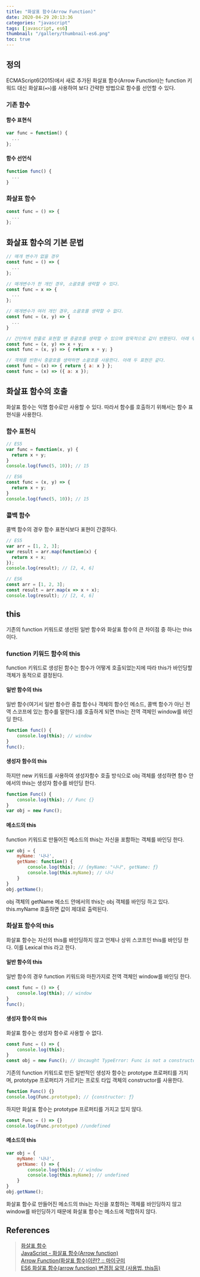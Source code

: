 ```yaml
---
title: "화살표 함수(Arrow Function)"
date: 2020-04-29 20:13:36
categories: "javascript"
tags: [javascript, es6]
thumbnail: "/gallery/thumbnail-es6.png"
toc: true
---
```


## 정의
ECMAScript6(2015)에서 새로 추가된 화살표 함수(Arrow Function)는 function 키워드 대신 화살표(`=>`)를 사용하여 보다 간략한 방법으로 함수를 선언할 수 있다.

<!-- more -->

### 기존 함수
#### 함수 표현식
```javascript
var func = function() {
  ...
};
```

#### 함수 선언식
```javascript
function func() {
  ...
}
```

### 화살표 함수
```javascript
const func = () => {
  ...
};
```


## 화살표 함수의 기본 문법

```javascript
// 매개 변수가 없을 경우
const func = () => {
  ...
};

// 매개변수가 한 개인 경우, 소괄호를 생략할 수 있다.
const func = x => {
  ...
};

// 매개변수가 여러 개인 경우, 소괄호를 생략할 수 없다.
const func = (x, y) => {
  ...
}

// 간단하게 한줄로 표현할 땐 중괄호를 생략할 수 있으며 암묵적으로 값이 반환된다. 아래 두 표현은 같다.
const func = (x, y) => x + y;
const func = (x, y) => { return x + y; }

// 객체를 반환시 중괄호를 생략하면 소괄호를 사용한다. 아래 두 표현은 같다.
const func = (x) => { return { a: x } };
const func = (x) => ({ a: x });
```

## 화살표 함수의 호출
화살표 함수는 익명 함수로만 사용할 수 있다. 따라서 함수를 호출하기 위해서는 함수 표현식을 사용한다.

### 함수 표현식
```javascript
// ES5
var func = function(x, y) {
  return x + y;
}
console.log(func(5, 10)); // 15

// ES6
const func = (x, y) => {
  return x + y;
}
console.log(func(5, 10)); // 15
```

### 콜백 함수
콜백 함수의 경우 함수 표현식보다 표현이 간결하다.

```javascript
// ES5
var arr = [1, 2, 3];
var result = arr.map(function(x) {
  return x + x;
});
console.log(result); // [2, 4, 6]
```

```javascript
// ES6
const arr = [1, 2, 3];
const result = arr.map(x => x + x);
console.log(result); // [2, 4, 6]
```

## this
기존의 function 키워드로 생선된 일반 함수와 화살표 함수의 큰 차이점 중 하나는 this이다.

### function 키워드 함수의 this
function 키워드로 생성된 함수는 함수가 어떻게 호출되었는지에 따라 this가 바인딩할 객체가 동적으로 결정된다.

#### 일반 함수의 this
일반 함수(여기서 일반 함수란 중첩 함수나 객체의 함수인 메소드, 콜백 함수가 아닌 전역 스코프에 있는 함수를 말한다.)를 호출하게 되면 this는 전역 객체인 window를 바인딩 한다.

```javascript
function func() {
    console.log(this); // window
}
func();
```

#### 생성자 함수의 this
하지만 new 키워드를 사용하여 생성자함수 호출 방식으로 obj 객체를 생성하면 함수 안에서의 this는 생성자 함수를 바인딩 한다.

```javascript
function Func() {
    console.log(this); // Func {}
}
var obj = new Func();
```

#### 메소드의 this
function 키워드로 만들어진 메소드의 this는 자신을 포함하는 객체를 바인딩 한다.

```javascript
var obj = {
    myName: '나나',
    getName: function() {
        console.log(this); // {myName: "나나", getName: ƒ}
        console.log(this.myName); // 나나
    }
}
obj.getName();
```

obj 객체의 getName 메소드 안에서의 this는 obj 객체를 바인딩 하고 있다. this.myName 호출하면 값이 제대로 출력된다.

### 화살표 함수의 this
화살표 함수는 자신의 this를 바인딩하지 않고 언제나 상위 스코프인 this를 바인딩 한다. 이를 Lexical this 라고 한다.

#### 일반 함수의 this
일반 함수의 경우 function 키워드와 마찬가지로 전역 객체인 window를 바인딩 한다.

```javascript
const func = () => {
    console.log(this); // window
}
func();
```

#### 생성자 함수의 this
화살표 함수는 생성자 함수로 사용할 수 없다.

```javascript
const Func = () => {
    console.log(this);
}
const obj = new Func(); // Uncaught TypeError: Func is not a constructor
```

기존의 function 키워드로 만든 일반적인 생성자 함수는 prototype 프로퍼티를 가지며, prototype 프로퍼티가 가르키는 프로토 타입 객체의 constructor를 사용한다.

```javascript
function Func() {}
console.log(Func.prototype); // {constructor: ƒ}
```

하지만 화살표 함수는 prototype 프로퍼티를 가지고 있지 않다.

```javascript
const Func = () => {}
console.log(Func.prototype) //undefined
```

#### 메소드의 this
```javascript
var obj = {
    myName: '나나',
    getName: () => {
        console.log(this); // window
        console.log(this.myName); // undefined
    }
}
obj.getName();
```
화살표 함수로 만들어진 메소드의 this는 자신을 포함하는 객체를 바인딩하지 않고 window를 바인딩하기 때문에 화살표 함수는 메소드에 적합하지 않다.

## References
> [화살표 함수](https://poiemaweb.com/es6-arrow-function)  
> [JavaScript - 화살표 함수(Arrow function)](https://velog.io/@ki_blank/JavaScript-화살표-함수Arrow-function)  
> [Arrow Function(화살표 함수)이란? :: 마이구미](https://mygumi.tistory.com/229)  
> [ES6 화살표 함수(arrow function) 변경점 요약 (사용법, this등)](https://jeong-pro.tistory.com/110)
